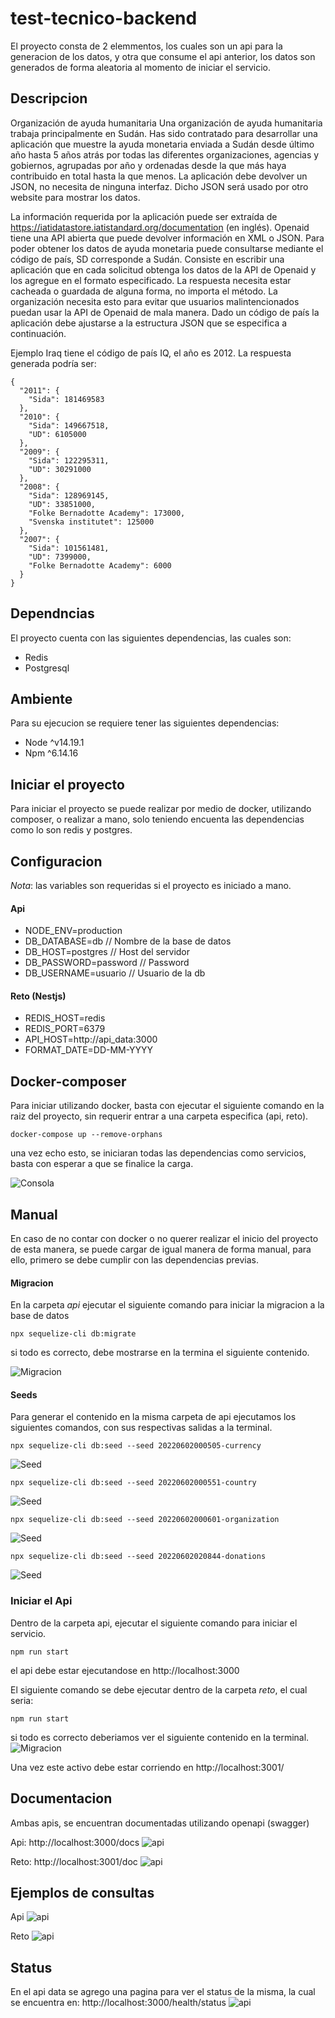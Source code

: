 # test-tecnico-backend
El proyecto consta de 2 elemmentos, los cuales son un api para la generacion de los datos, y otra que consume el api anterior, los datos son generados de forma aleatoria
al momento de iniciar el servicio.

## Descripcion

Organización de ayuda humanitaria
Una organización de ayuda humanitaria trabaja principalmente en Sudán. Has sido
contratado para desarrollar una aplicación que muestre la ayuda monetaria enviada a
Sudán desde último año hasta 5 años atrás por todas las diferentes organizaciones,
agencias y gobiernos, agrupadas por año y ordenadas desde la que más haya contribuido
en total hasta la que menos. La aplicación debe devolver un JSON, no necesita de ninguna
interfaz. Dicho JSON será usado por otro website para mostrar los datos.

La información requerida por la aplicación puede ser extraída de
https://iatidatastore.iatistandard.org/documentation (en inglés). Openaid tiene una API
abierta que puede devolver información en XML o JSON. Para poder obtener los datos de
ayuda monetaria puede consultarse mediante el código de país, SD corresponde a Sudán.
Consiste en escribir una aplicación que en cada solicitud obtenga los datos de la API de
Openaid y los agregue en el formato especificado. La respuesta necesita estar cacheada o
guardada de alguna forma, no importa el método. La organización necesita esto para evitar
que usuarios malintencionados puedan usar la API de Openaid de mala manera. Dado un
código de país la aplicación debe ajustarse a la estructura JSON que se especifica a
continuación.

Ejemplo
Iraq tiene el código de país IQ, el año es 2012. La respuesta generada podría ser:
```
{
  "2011": {
    "Sida": 181469583
  },
  "2010": {
    "Sida": 149667518,
    "UD": 6105000
  },
  "2009": {
    "Sida": 122295311,
    "UD": 30291000
  },
  "2008": {
    "Sida": 128969145,
    "UD": 33851000,
    "Folke Bernadotte Academy": 173000,
    "Svenska institutet": 125000
  },
  "2007": {
    "Sida": 101561481,
    "UD": 7399000,
    "Folke Bernadotte Academy": 6000
  }
}
```

## Dependncias

El proyecto cuenta con las siguientes dependencias, las cuales son:

- Redis
- Postgresql

## Ambiente

Para su ejecucion se requiere tener las siguientes dependencias:

- Node ^v14.19.1
- Npm ^6.14.16

## Iniciar el proyecto

Para iniciar el proyecto se puede realizar por medio de docker, utilizando composer, o realizar a mano, solo teniendo encuenta las dependencias como lo son redis y postgres.

## Configuracion

*Nota*: las variables son requeridas si el proyecto es iniciado a mano.

#### Api

- NODE_ENV=production
- DB_DATABASE=db // Nombre de la base de datos
- DB_HOST=postgres // Host del servidor
- DB_PASSWORD=password // Password
- DB_USERNAME=usuario // Usuario de la db

#### Reto (Nestjs)

- REDIS_HOST=redis
- REDIS_PORT=6379
- API_HOST=http://api_data:3000
- FORMAT_DATE=DD-MM-YYYY

## Docker-composer

Para iniciar utilizando docker, basta con ejecutar el siguiente comando en la raiz del proyecto, sin requerir entrar a una carpeta especifica (api, reto).

```
docker-compose up --remove-orphans
```

una vez echo esto, se iniciaran todas las dependencias como servicios, basta con esperar a que se finalice la carga.

![Consola](https://raw.githubusercontent.com/3l3n01/test-tecnico-backend/main/docs/terminal.png)

## Manual

En caso de no contar con docker o no querer realizar el inicio del proyecto de esta manera, se puede cargar de igual manera de forma manual, para ello, primero se
debe cumplir con las dependencias previas.

#### Migracion

En la carpeta *api* ejecutar el siguiente comando para iniciar la migracion a la base de datos
```
npx sequelize-cli db:migrate
```

si todo es correcto, debe mostrarse en la termina el siguiente contenido.

![Migracion](https://raw.githubusercontent.com/3l3n01/test-tecnico-backend/main/docs/migrations.png)


#### Seeds

Para generar el contenido en la misma carpeta de api ejecutamos los siguientes comandos, con sus respectivas salidas a la terminal.

```
npx sequelize-cli db:seed --seed 20220602000505-currency
```
![Seed](https://raw.githubusercontent.com/3l3n01/test-tecnico-backend/main/docs/seed-currency.png)


```
npx sequelize-cli db:seed --seed 20220602000551-country
```
![Seed](https://raw.githubusercontent.com/3l3n01/test-tecnico-backend/main/docs/seed-country.png)


```
npx sequelize-cli db:seed --seed 20220602000601-organization
```
![Seed](https://raw.githubusercontent.com/3l3n01/test-tecnico-backend/main/docs/seed-organizations.png)


```
npx sequelize-cli db:seed --seed 20220602020844-donations
```
![Seed](https://raw.githubusercontent.com/3l3n01/test-tecnico-backend/main/docs/seed-donations.png)


### Iniciar el Api

Dentro de la carpeta api, ejecutar el siguiente comando para iniciar el servicio.

```
npm run start
```
el api debe estar ejecutandose en http://localhost:3000

El siguiente comando se debe ejecutar dentro de la carpeta *reto*, el cual seria:

```
npm run start
```

si todo es correcto deberiamos ver el siguiente contenido en la terminal.
![Migracion](https://raw.githubusercontent.com/3l3n01/test-tecnico-backend/main/docs/nestjs-run.png)

Una vez este activo debe estar corriendo en http://localhost:3001/

## Documentacion

Ambas apis, se encuentran documentadas utilizando openapi (swagger)

Api: http://localhost:3000/docs
![api](https://raw.githubusercontent.com/3l3n01/test-tecnico-backend/main/docs/api-data.png)

Reto: http://localhost:3001/doc
![api](https://raw.githubusercontent.com/3l3n01/test-tecnico-backend/main/docs/api-nestjs.png)

## Ejemplos de consultas

Api
![api](https://raw.githubusercontent.com/3l3n01/test-tecnico-backend/main/docs/request-data.png)

Reto
![api](https://raw.githubusercontent.com/3l3n01/test-tecnico-backend/main/docs/request-nestjs.png)


## Status

En el api data se agrego una pagina para ver el status de la misma, la cual se encuentra en: http://localhost:3000/health/status
![api](https://raw.githubusercontent.com/3l3n01/test-tecnico-backend/main/docs/status.png)
